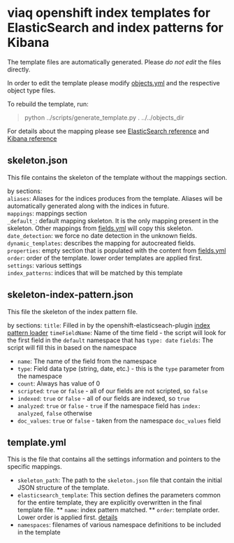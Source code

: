 viaq openshift index templates for ElasticSearch and index patterns for Kibana
=================================

The template files are automatically generated.
Please _do not edit_ the files directly.

In order to edit the template please modify [objects.yml](objects.yml) and the respective object type files.

To rebuild the template, run:
> python ../scripts/generate_template.py . ../../objects_dir

For details about the mapping please see [ElasticSearch reference](https://www.elastic.co/guide/en/elasticsearch/reference/current/indices-templates.html) and [Kibana reference](https://www.elastic.co/guide/en/kibana/current/index-patterns.html)

skeleton.json
-------------
This file contains the skeleton of the template without the mappings section.

by sections:  
`aliases`: Aliases for the indices produces from the template. Aliases will be automatically generated along with the indices in future.  
`mappings`: mappings section  
  `_default_`: default mapping skeleton. It is the only mapping present in the skeleton. Other mappings from [fields.yml](fields.yml) will copy this skeleton.  
  `date_detection`: we force no date detection in the unknown fields.  
  `dynamic_templates`: describes the mapping for autocreated fields.  
  `properties`: empty section that is populated with the content from [fields.yml](fields.yml)  
`order`: order of the template. lower order templates are applied first.  
`settings`: various settings  
`index_patterns`: indices that will be matched by this template

skeleton-index-pattern.json
---------------------------
This file the skeleton of the index pattern file.

by sections:
`title`: Filled in by the openshift-elasticseach-plugin [index pattern loader](https://github.com/fabric8io/openshift-elasticsearch-plugin/blob/master/src/main/java/io/fabric8/elasticsearch/plugin/kibana/KibanaSeed.java#L371)
`timeFieldName`: Name of the time field - the script will look for the first field in the `default` namespace that has `type: date`
`fields`: The script will fill this in based on the namespace
* `name`: The name of the field from the namespace
* `type`: Field data type (string, date, etc.) - this is the `type` parameter from the namespace
* `count`: Always has value of 0
* `scripted`: `true` or `false` - all of our fields are not scripted, so `false`
* `indexed`: `true` or `false` - all of our fields are indexed, so `true`
* `analyzed`: `true` or `false` - `true` if the namespace field has `index: analyzed`, `false` otherwise
* `doc_values`: `true` or `false` - taken from the namespace `doc_values` field

template.yml
----------
This is the file that contains all the settings information and pointers to the specific mappings.  
* `skeleton_path`: The path to the `skeleton.json` file that contain the initial JSON structure of the template.
* `elasticsearch_template`: This section defines the parameters common for the entire template, they are explicitly overwritten in the final template file.
** `name`: index pattern matched.
** `order`: template order. Lower order is applied first. [details](https://www.elastic.co/guide/en/elasticsearch/reference/current/indices-templates.html#multiple-templates)
* `namespaces`: filenames of various namespace definitions to be included in the template
